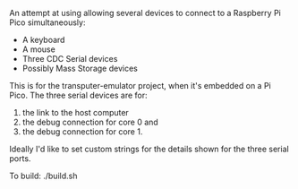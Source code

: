 An attempt at using allowing several devices to connect to a Raspberry Pi Pico simultaneously:

* A keyboard
* A mouse
* Three CDC Serial devices
* Possibly Mass Storage devices

This is for the transputer-emulator project, when it's embedded on a Pi Pico. The three serial devices are for:

1) the link to the host computer
2) the debug connection for core 0 and
3) the debug connection for core 1.

Ideally I'd like to set custom strings for the details shown for the three serial ports.

To build: ./build.sh

